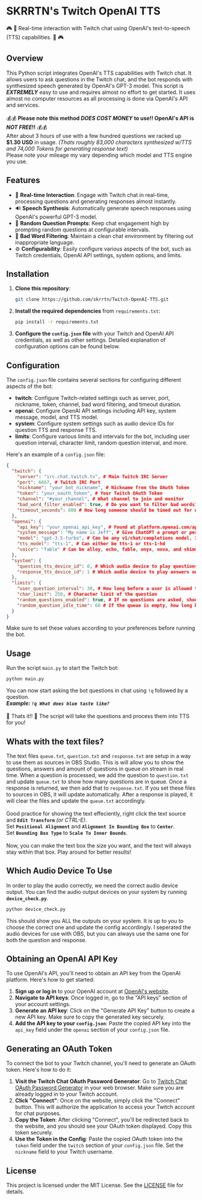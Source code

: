 # SKRRTN's Twitch OpenAI TTS

:video_game: :robot: Real-time interaction with Twitch chat using OpenAI's text-to-speech (TTS) capabilities. :robot: :video_game:
 
## Overview

This Python script integrates OpenAI's TTS capabilities with Twitch chat. It allows users to ask questions in the Twitch chat, and the bot responds with synthesized speech generated by OpenAI's GPT-3 model. This script is ***EXTREMELY*** easy to use and requires almost no effort to get started. It uses almost no computer resources as all processing is done via OpenAI's API and services. 
<br><br>
💰💰 **Please note this method _DOES COST MONEY_ to use!! OpenAI's API is _NOT FREE_!!** 💰💰<br>
After about 3 hours of use with a few hundred questions we racked up **$1.30 USD** in usage. *(Thats roughly 83,000 characters synthesized w/TTS and 74,000 Tokens for generating response text)*<br>
Please note your mileage my vary depending which model and TTS engine you use.

## Features

- 🤖 **Real-time Interaction**: Engage with Twitch chat in real-time, processing questions and generating responses almost instantly.
- 🔊 **Speech Synthesis**: Automatically generate speech responses using OpenAI's powerful GPT-3 model.
- 🎲 **Random Question Prompts**: Keep chat engagement high by prompting random questions at configurable intervals.
- 🚫 **Bad Word Filtering**: Maintain a clean chat environment by filtering out inappropriate language.
- ⚙️ **Configurability**: Easily configure various aspects of the bot, such as Twitch credentials, OpenAI API settings, system options, and limits.

## Installation

1. **Clone this repository**:
   ```bash
   git clone https://github.com/skrrtn/Twitch-OpenAI-TTS.git
   ```

2. **Install the required dependencies** from `requirements.txt`:
   ```bash
   pip install -r requirements.txt
   ```

3. **Configure the `config.json` file** with your Twitch and OpenAI API credentials, as well as other settings. Detailed explanation of configuration options can be found below.

## Configuration

The `config.json` file contains several sections for configuring different aspects of the bot:

- **twitch**: Configure Twitch-related settings such as server, port, nickname, token, channel, bad word filtering, and timeout duration.
- **openai**: Configure OpenAI API settings including API key, system message, model, and TTS model.
- **system**: Configure system settings such as audio device IDs for question TTS and response TTS.
- **limits**: Configure various limits and intervals for the bot, including user question interval, character limit, random question interval, and more.

Here's an example of a `config.json` file:

```json
{
  "twitch": {
    "server": "irc.chat.twitch.tv", # Main Twitch IRC Server
    "port": 6667, # Twitch IRC Port
    "nickname": "your_bot_nickname", # Nickname from the OAuth Token
    "token": "your_oauth_token", # Your Twitch OAuth Token
    "channel": "#your_channel", # What channel to join and monitor
    "bad_word_filter_enabled": true, # Do you want to filter bad words? Be sure to update badwords.txt
    "timeout_seconds": 600 # How long someone should be timed out for using a bad word
  },
  "openai": {
    "api_key": "your_openai_api_key", # Found at platform.openai.com/api-keys
    "system_message": "My name is Jeff", # Give ChatGPT a prompt or personality
    "model": "gpt-3.5-turbo", # Can be any v1/chat/completions model, 3.5 turbo seems to be decent and cheap
    "tts_model": "tts-1", # Can either be tts-1 or tts-1-hd
    "voice": "fable" # Can be alloy, echo, fable, onyx, nova, and shimmer
  },
  "system": {
    "question_tts_device_id": 0, # Which audio device to play questions on
    "response_tts_device_id": 1 # Which audio device to play answers on
  },
  "limits": {
    "user_question_interval": 30, # How long before a user is allowed to ask another question
    "char_limit": 250, # Character limit of the question
    "random_questions_enabled": true, # If no questions are asked, should we play a random question?
    "random_question_idle_time": 60 # If the queue is empty, how long before we play a random question?
  }
}
```

Make sure to set these values according to your preferences before running the bot.

## Usage

Run the script `main.py` to start the Twitch bot:
```bash
python main.py
```
You can now start asking the bot questions in chat using `!q` followed by a question.<br>
***Example: `!q What does blue taste like?`***
<br><br>
🎉 Thats it!! 🎉 The script will take the questions and process them into TTS for you!

## Whats with the text files?

The text files `queue.txt`, `question.txt` and `response.txt` are setup in a way to use them as sources in OBS Studio. This is will allow you to show the questions, answers and amount of questions in queue on stream in real time. When a question is processed, we add the question to `question.txt` and update `queue.txt` to show how many questions are in queue. Once a response is returned, we then add that to `response.txt`. If you set these files to sources in OBS, it will update automatically. After a response is played, it will clear the files and update the `queue.txt` accordingly. 
<br><br>
Good practice for showing the text effeciently, right click the text source and **`Edit Transform`** *(or CTRL-E)*.<br>
Set **`Positional Alignment`** and **`Alignment In Bounding Box`** to **`Center`**.<br>
Set **`Bounding Box Type`** to **`Scale To Inner Bounds`**.<br><br>
Now, you can make the text box the size you want, and the text will always stay within that box. Play around for better results!

## Which Audio Device To Use
In order to play the audio correctly, we need the correct audio device output. You can find the audio output devices on your system by running **`device_check.py`**.
```bash
python device_check.py
```
This should show you ALL the outputs on your system. It is up to you to choose the correct one and update the config accordingly. I seperated the audio devices for use with OBS, but you can always use the same one for both the question and response.

## Obtaining an OpenAI API Key

To use OpenAI's API, you'll need to obtain an API key from the OpenAI platform. Here's how to get started:

1. **Sign up or log in** to your OpenAI account at [OpenAI's website](https://platform.openai.com/).
2. **Navigate to API keys**: Once logged in, go to the "API keys" section of your account settings.
3. **Generate an API key**: Click on the "Generate API Key" button to create a new API key. Make sure to copy the generated key securely.
4. **Add the API key to your `config.json`**: Paste the copied API key into the `api_key` field under the `openai` section of your `config.json` file.

## Generating an OAuth Token

To connect the bot to your Twitch channel, you'll need to generate an OAuth token. Here's how to do it:

1. **Visit the Twitch Chat OAuth Password Generator**: Go to [Twitch Chat OAuth Password Generator](https://twitchapps.com/tmi/) in your web browser. Make sure you are already logged in to your Twitch account.
2. **Click "Connect"**: Once on the website, simply click the "Connect" button. This will authorize the application to access your Twitch account for chat purposes.
3. **Copy the Token**: After clicking "Connect", you'll be redirected back to the website, and you should see your OAuth token displayed. Copy this token securely.
4. **Use the Token in the Config**: Paste the copied OAuth token into the `token` field under the `twitch` section of your `config.json` file. Set the `nickname` field to your Twitch username.

## License

This project is licensed under the MIT License. See the [LICENSE](LICENSE) file for details.
```

